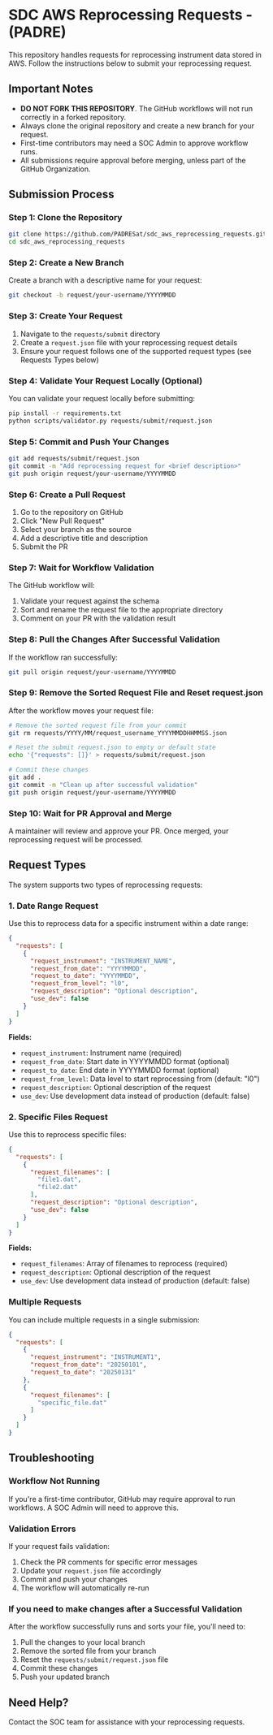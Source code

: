 # SDC AWS Reprocessing Requests - (PADRE)

This repository handles requests for reprocessing instrument data stored in AWS. Follow the instructions below to submit your reprocessing request.

## Important Notes

- **DO NOT FORK THIS REPOSITORY**. The GitHub workflows will not run correctly in a forked repository.
- Always clone the original repository and create a new branch for your request.
- First-time contributors may need a SOC Admin to approve workflow runs.
- All submissions require approval before merging, unless part of the GitHub Organization.

## Submission Process

### Step 1: Clone the Repository

```bash
git clone https://github.com/PADRESat/sdc_aws_reprocessing_requests.git
cd sdc_aws_reprocessing_requests
```

### Step 2: Create a New Branch

Create a branch with a descriptive name for your request:

```bash
git checkout -b request/your-username/YYYYMMDD
```

### Step 3: Create Your Request

1. Navigate to the `requests/submit` directory
2. Create a `request.json` file with your reprocessing request details
3. Ensure your request follows one of the supported request types (see Requests Types below)

### Step 4: Validate Your Request Locally (Optional)

You can validate your request locally before submitting:

```bash
pip install -r requirements.txt
python scripts/validator.py requests/submit/request.json
```

### Step 5: Commit and Push Your Changes

```bash
git add requests/submit/request.json
git commit -m "Add reprocessing request for <brief description>"
git push origin request/your-username/YYYYMMDD
```

### Step 6: Create a Pull Request

1. Go to the repository on GitHub
2. Click "New Pull Request"
3. Select your branch as the source
4. Add a descriptive title and description
5. Submit the PR

### Step 7: Wait for Workflow Validation

The GitHub workflow will:
1. Validate your request against the schema
2. Sort and rename the request file to the appropriate directory
3. Comment on your PR with the validation result

### Step 8: Pull the Changes After Successful Validation

If the workflow ran successfully:

```bash
git pull origin request/your-username/YYYYMMDD
```

### Step 9: Remove the Sorted Request File and Reset request.json

After the workflow moves your request file:

```bash
# Remove the sorted request file from your commit
git rm requests/YYYY/MM/request_username_YYYYMMDDHHMMSS.json

# Reset the submit request.json to empty or default state
echo '{"requests": []}' > requests/submit/request.json

# Commit these changes
git add .
git commit -m "Clean up after successful validation"
git push origin request/your-username/YYYYMMDD
```

### Step 10: Wait for PR Approval and Merge

A maintainer will review and approve your PR. Once merged, your reprocessing request will be processed.

## Request Types

The system supports two types of reprocessing requests:

### 1. Date Range Request

Use this to reprocess data for a specific instrument within a date range:

```json
{
  "requests": [
    {
      "request_instrument": "INSTRUMENT_NAME",
      "request_from_date": "YYYYMMDD",
      "request_to_date": "YYYYMMDD",
      "request_from_level": "l0",
      "request_description": "Optional description",
      "use_dev": false
    }
  ]
}
```

**Fields:**
- `request_instrument`: Instrument name (required)
- `request_from_date`: Start date in YYYYMMDD format (optional)
- `request_to_date`: End date in YYYYMMDD format (optional)
- `request_from_level`: Data level to start reprocessing from (default: "l0")
- `request_description`: Optional description of the request
- `use_dev`: Use development data instead of production (default: false)

### 2. Specific Files Request

Use this to reprocess specific files:

```json
{
  "requests": [
    {
      "request_filenames": [
        "file1.dat",
        "file2.dat"
      ],
      "request_description": "Optional description",
      "use_dev": false
    }
  ]
}
```

**Fields:**
- `request_filenames`: Array of filenames to reprocess (required)
- `request_description`: Optional description of the request
- `use_dev`: Use development data instead of production (default: false)

### Multiple Requests

You can include multiple requests in a single submission:

```json
{
  "requests": [
    {
      "request_instrument": "INSTRUMENT1",
      "request_from_date": "20250101",
      "request_to_date": "20250131"
    },
    {
      "request_filenames": [
        "specific_file.dat"
      ]
    }
  ]
}
```

## Troubleshooting

### Workflow Not Running

If you're a first-time contributor, GitHub may require approval to run workflows. A SOC Admin will need to approve this.

### Validation Errors

If your request fails validation:
1. Check the PR comments for specific error messages
2. Update your `request.json` file accordingly
3. Commit and push your changes
4. The workflow will automatically re-run

### If you need to make changes after a Successful Validation

After the workflow successfully runs and sorts your file, you'll need to:
1. Pull the changes to your local branch
2. Remove the sorted file from your branch
3. Reset the `requests/submit/request.json` file
4. Commit these changes
5. Push your updated branch

## Need Help?

Contact the SOC team for assistance with your reprocessing requests.
